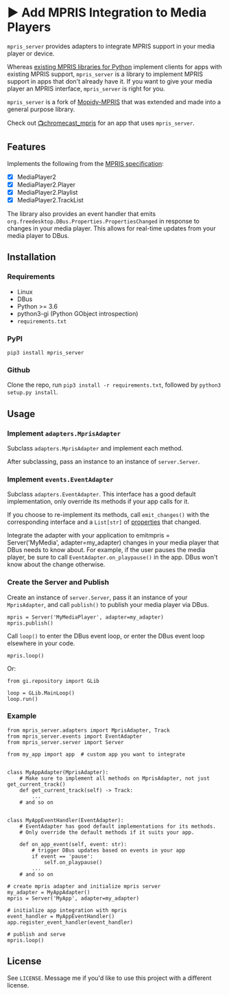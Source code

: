 # ▶️ Add MPRIS Integration to Media Players
`mpris_server` provides adapters to integrate MPRIS support in your media player or device.

Whereas [existing MPRIS libraries for Python](https://github.com/hugosenari/mpris2) implement clients for apps with existing MPRIS support, `mpris_server` is a library to implement MPRIS support in apps that don't already have it. If you want to give your media player an MPRIS interface, `mpris_server` is right for you.

`mpris_server` is a fork of [Mopidy-MPRIS](https://github.com/mopidy/mopidy-mpris) that was extended and made into a general purpose library.

Check out [📺chromecast_mpris](https://github.com/alexdelorenzo/chromecast_mpris) for an app that uses `mpris_server`.

## Features
Implements the following from the [MPRIS specification](https://specifications.freedesktop.org/mpris-spec/2.2/):
  * [x] MediaPlayer2
  * [x] MediaPlayer2.Player
  * [x] MediaPlayer2.Playlist
  * [x] MediaPlayer2.TrackList
  
The library also provides an event handler that emits `org.freedesktop.DBus.Properties.PropertiesChanged` in response to changes in your media player. This allows for real-time updates from your media player to DBus.

## Installation
### Requirements
 - Linux
 - DBus
 - Python >= 3.6
 - python3-gi (Python GObject introspection)
 - `requirements.txt`

### PyPI
`pip3 install mpris_server`

### Github
Clone the repo, run `pip3 install -r requirements.txt`, followed by `python3 setup.py install`. 

## Usage
### Implement `adapters.MprisAdapter`
Subclass `adapters.MprisAdapter` and implement each method.

After subclassing, pass an instance to an instance of `server.Server`.

### Implement `events.EventAdapter`
Subclass `adapters.EventAdapter`. This interface has a good default implementation, only override its methods if your app calls for it.

If you choose to re-implement its methods, call `emit_changes()` with the corresponding interface and a `List[str]` of [properties](https://specifications.freedesktop.org/mpris-spec/2.2/Player_Interface.html) that changed.

Integrate the adapter with your application to emitmpris = Server('MyMedia', adapter=my_adapter) changes in your media player that DBus needs to know about. For example, if the user pauses the media player, be sure to call `EventAdapter.on_playpause()` in the app. DBus won't know about the change otherwise.

### Create the Server and Publish
Create an instance of `server.Server`, pass it an instance of your `MprisAdapter`, and call `publish()` to publish your media player via DBus.

```python3
mpris = Server('MyMediaPlayer', adapter=my_adapter)
mpris.publish() 
```

Call `loop()` to enter the DBus event loop, or enter the DBus event loop elsewhere in your code. 
```python3
mpris.loop() 
```

Or: 
```python3
from gi.repository import GLib

loop = GLib.MainLoop()
loop.run()
```

### Example
```python3
from mpris_server.adapters import MprisAdapter, Track
from mpris_server.events import EventAdapter
from mpris_server.server import Server

from my_app import app  # custom app you want to integrate


class MyAppAdapter(MprisAdapter):
    # Make sure to implement all methods on MprisAdapter, not just get_current_track()
    def get_current_track(self) -> Track:
        ...
    # and so on


class MyAppEventHandler(EventAdapter):
    # EventAdapter has good default implementations for its methods.
    # Only override the default methods if it suits your app.
    
    def on_app_event(self, event: str):
        # trigger DBus updates based on events in your app
        if event == 'pause':
            self.on_playpause()
        ...
    # and so on

# create mpris adapter and initialize mpris server
my_adapter = MyAppAdapter()
mpris = Server('MyApp', adapter=my_adapter)

# initialize app integration with mpris
event_handler = MyAppEventHandler()
app.register_event_handler(event_handler)

# publish and serve
mpris.loop()
```

## License
See `LICENSE`. Message me if you'd like to use this project with a different license.
